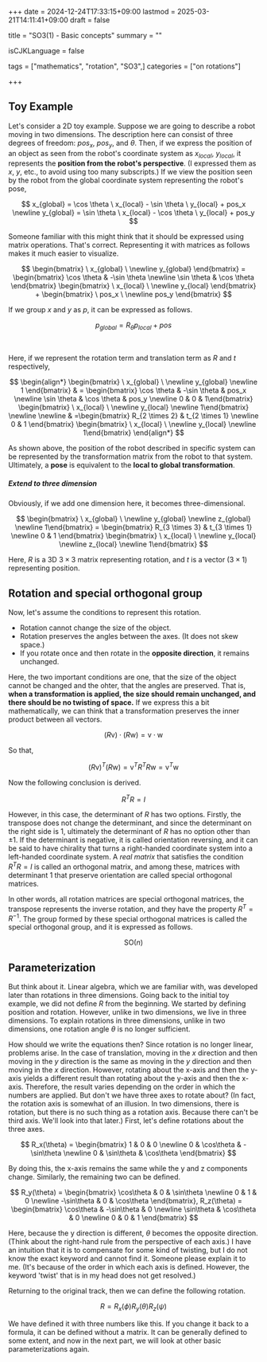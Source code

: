 +++
date = 2024-12-24T17:33:15+09:00
lastmod = 2025-03-21T14:11:41+09:00
draft = false

title = "SO3(1) - Basic concepts"
summary = ""

isCJKLanguage = false

tags = ["mathematics", "rotation", "SO3",]
categories = ["on rotations"]

+++

## Toy Example

Let's consider a 2D toy example. Suppose we are going to describe a robot moving in two dimensions. The description here can consist of three degrees of freedom: $pos_x,$ $pos_y,$ and $\theta$.  Then, if we express the position of an object as seen from the robot's coordinate system as $x_{local} ,$ $y_{local} ,$ it represents the **position from the robot's perspective**.  (I expressed them as $x$, $y$, etc., to avoid using too many subscripts.) If we view the position seen by the robot from the global coordinate system representing the robot's pose,

$$
x_{global} = \cos \theta \ x_{local} - \sin \theta \ y_{local} + pos_x
\newline
y_{global} = \sin \theta \ x_{local} - \cos \theta \ y_{local} + pos_y
$$

Someone familiar with this might think that it should be expressed using matrix operations. That's correct. Representing it with matrices as follows makes it much easier to visualize.

$$
\begin{bmatrix} \ x_{global} \ \newline y_{global} \end{bmatrix} = 
\begin{bmatrix} \cos \theta & -\sin \theta \newline  \sin \theta & \cos \theta \end{bmatrix}
\begin{bmatrix} \ x_{local} \ \newline y_{local} \end{bmatrix} +
\begin{bmatrix} \ pos_x \ \newline pos_y \end{bmatrix}
$$

If we group $x$ and  $y$ as $p$, it can be expressed as follows.

$$
p_{global} = R_\theta p_{local} + pos
$$

&nbsp;

Here, if we represent the rotation term and translation term as $R$ and $t$ respectively,

$$
\begin{align*}
\begin{bmatrix} \ x_{global} \ \newline y_{global} \newline 1 \end{bmatrix}
& = \begin{bmatrix} \cos \theta & -\sin \theta & pos_x \newline  \sin \theta & \cos \theta & pos_y \newline 0 & 0 & 1\end{bmatrix}
\begin{bmatrix} \ x_{local} \ \newline y_{local} \newline  1\end{bmatrix}
\newline
\newline
& =\begin{bmatrix} R_{2 \times 2} & t_{2 \times 1} \newline 0 & 1 \end{bmatrix}
\begin{bmatrix} \ x_{local} \ \newline y_{local} \newline  1\end{bmatrix}
\end{align*}
$$

As shown above, the position of the robot described in specific system can be represented by the transformation matrix from the robot to that system. Ultimately, a **pose** is equivalent to the **local to global transformation**.

##### Extend to three dimension

Obviously, if we add one dimension here, it becomes three-dimensional.

$$
\begin{bmatrix} \ x_{global} \ \newline y_{global} \newline z_{global} \newline 1\end{bmatrix} = 
\begin{bmatrix} R_{3 \times 3} & t_{3 \times 1} \newline 0 & 1 \end{bmatrix}
\begin{bmatrix} \ x_{local} \ \newline y_{local} \newline z_{local} \newline  1\end{bmatrix}
$$

Here, $R$ is a 3D $3\times 3$ matrix representing rotation, and $t$ is a vector ($3 \times 1$) representing position.

## Rotation and special orthogonal group

Now, let's assume the conditions to represent this rotation.

- Rotation cannot change the size of the object.
- Rotation preserves the angles between the axes. (It does not skew space.)
- If you rotate once and then rotate in the **opposite direction**, it remains unchanged.

Here, the two important conditions are one, that the size of the object cannot be changed and the ohter, that the angles are preserved. That is, **when a transformation is applied, the size should remain unchanged, and there should be no twisting of space.** If we express this a bit mathematically, we can think that a transformation preserves the inner product between all vectors.

$$
(R\mathrm v)\cdot(R \mathrm w) = \mathrm v \cdot \mathrm w
$$

So that,

$$
(R\mathrm v)^T (R \mathrm w) = \mathrm v ^T R^T R \mathrm w = \mathrm v^T \mathrm w
$$

Now the following conclusion is derived.

$$
R^T R = I
$$

However, in this case, the determinant of $R$ has two options. Firstly, the transpose does not change the determinant, and since the determinant on the right side is 1, ultimately the determinant of $R$ has no option other than $\pm 1$. If the determinant is negative, it is called orientation reversing, and it can be said to have chirality that turns a right-handed coordinate system into a left-handed coordinate system. A *real matrix* that satisfies the condition $R^T R = I$ is called an orthogonal matrix, and among these, matrices with determinant 1 that preserve orientation are called special orthogonal matrices.

In other words, all rotation matrices are special orthogonal matrices, the transpose represents the inverse rotation, and they have the property $R^T = R^{-1}$. The group formed by these special orthogonal matrices is called the special orthogonal group, and it is expressed as follows.

$$
\mathrm {SO}(n)
$$

## Parameterization

But think about it. Linear algebra, which we are familiar with, was developed later than rotations in three dimensions. Going back to the initial toy example, we did not define $R$ from the beginning. We started by defining position and rotation. However, unlike in two dimensions, we live in three dimensions. To explain rotations in three dimensions, unlike in two dimensions, one rotation angle $\theta$ is no longer sufficient.

How should we write the equations then? Since rotation is no longer linear, problems arise. In the case of translation, moving in the $x$ direction and then moving in the $y$ direction is the same as moving in the $y$ direction and then moving in the $x$ direction. However, rotating about the x-axis and then the y-axis yields a different result than rotating about the y-axis and then the x-axis. Therefore, the result varies depending on the order in which the numbers are applied. But don't we have three axes to rotate about? (In fact, the rotation axis is somewhat of an illusion. In two dimensions, there is rotation, but there is no such thing as a rotation axis. Because there can't be third axis. We'll look into that later.) First, let's define rotations about the three axes.

$$
R_x(\theta) = \begin{bmatrix}
1 & 0 & 0 \newline
0 & \cos\theta & -\sin\theta \newline
0 & \sin\theta & \cos\theta
\end{bmatrix}
$$

By doing this, the x-axis remains the same while the y and z components change. Similarly, the remaining two can be defined.

$$
R_y(\theta) = \begin{bmatrix}
\cos\theta & 0 & \sin\theta \newline
0 & 1 & 0 \newline
-\sin\theta & 0 & \cos\theta
\end{bmatrix},
R_z(\theta) = \begin{bmatrix}
\cos\theta & -\sin\theta & 0 \newline
\sin\theta & \cos\theta & 0 \newline
0 & 0 & 1
\end{bmatrix}
$$

Here, because the y direction is different, $\theta$ becomes the opposite direction. (Think about the right-hand rule from the perspective of each axis.) I have an intuition that it is to compensate for some kind of twisting, but I do not know the exact keyword and cannot find it. Someone please explain it to me. (It's because of the order in which each axis is defined. However, the keyword 'twist' that is in my head does not get resolved.)

Returning to the original track, then we can define the following rotation.

$$
R = R_x(\phi) R_y(\theta) R_z(\psi)
$$

We have defined it with three numbers like this. If you change it back to a formula, it can be defined without a matrix. It can be generally defined to some extent, and now in the next part, we will look at other basic parameterizations again.